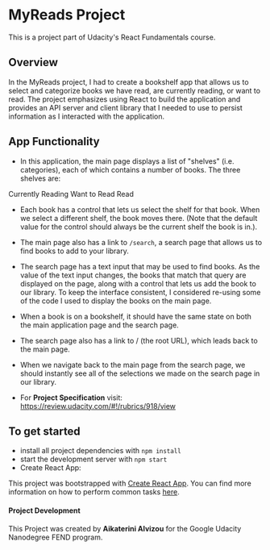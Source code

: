 # MyReads Project

This is a project part of Udacity's React Fundamentals course. 

## Overview

In the MyReads project, I had to create a bookshelf app that allows us to select and categorize books  we have read, are currently reading, or want to read. The project emphasizes using React to build the application and provides an API server and client library that I needed to use to persist information as I interacted with the application.


## App Functionality

* In this application, the main page displays a list of "shelves" (i.e. categories), each of which contains a number of books. The three shelves are:

Currently Reading
Want to Read
Read

* Each book has a control that lets us select the shelf for that book. When we select a different shelf, the book moves there. (Note that the default value for the control should always be the current shelf the book is in.).

* The main page also has a link to  `/search`, a search page that allows us to find books to add to your library.

* The search page has a text input that may be used to find books. As the value of the text input changes, the books that match that query are displayed on the page, along with a control that lets us add the book to our library. To keep the interface consistent, I  considered re-using some of the code I used to display the books on the main page.

* When a book is on a bookshelf, it should have the same state on both the main application page and the search page.

* The search page also has a link to / (the root URL), which leads back to the main page.

* When we navigate back to the main page from the search page, we should instantly see all of the selections we made on the search page in our library.

* For **Project Specification** visit:  https://review.udacity.com/#!/rubrics/918/view

## To get started

* install all project dependencies with `npm install`
* start the development server with `npm start`
* Create React App:

This project was bootstrapped with [Create React App](https://github.com/facebookincubator/create-react-app). You can find more information on how to perform common tasks [here](https://github.com/facebookincubator/create-react-app/blob/master/packages/react-scripts/template/README.md).

#### Project Development

This Project was created by **Aikaterini Alvizou** for the Google Udacity Nanodegree FEND program.


